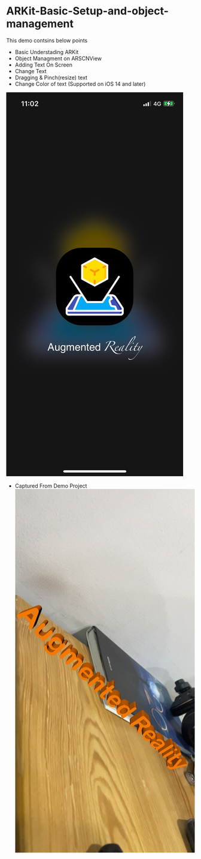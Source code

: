 # ARKit-Basic-Setup-and-object-management

This demo contsins below points 
 - Basic Understading ARKit
 - Object Managment on ARSCNView
 - Adding Text On Screen 
 - Change Text
 - Dragging & Pinch(resize) text 
 - Change Color of text (Supported on iOS 14 and later)


![Augmented_Reality_demo](https://github.com/jl-narola/ARKit-Basic-Setup-and-object-management/blob/5b6a7b68f01a1fc976fb5732189461f72ba630df/Launch.jpg)

- Captured From Demo Project
![Augmented_Reality_Captured](https://github.com/jl-narola/ARKit-Basic-Setup-and-object-management/blob/5b6a7b68f01a1fc976fb5732189461f72ba630df/CapturedScreen.jpg)
